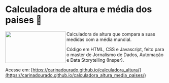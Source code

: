 # Calculadora de altura e média dos paises 📏

<div>
   <img align="left" width="190" height="100" src='images/kisspng-tape-measures-measurement-health-learning-weight-l-measuring-tape-5b474e53120e09.905418391531399763074.png'>
   Calculadora de altura que compara a suas medidas com a média mundial.
   
   Código em HTML, CSS e Javascript, feito para o master de Jornalismo de Dados, Automação e Data Storytelling (Insper).
   
   Acesse em: [https://carinadourado.github.io/calculadora_altura/](https://carinadourado.github.io/calculadora_altura_media_paises/)

</div>

